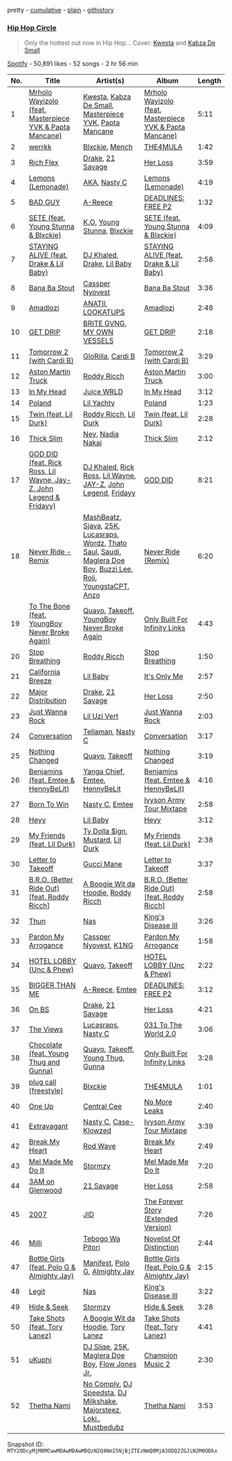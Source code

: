 pretty - [cumulative](/playlists/cumulative/37i9dQZF1DWUoBHp4pr8cg.md) - [plain](/playlists/plain/37i9dQZF1DWUoBHp4pr8cg) - [githistory](https://github.githistory.xyz/mackorone/spotify-playlist-archive/blob/main/playlists/plain/37i9dQZF1DWUoBHp4pr8cg)

### [Hip Hop Circle](https://open.spotify.com/playlist/37i9dQZF1DWUoBHp4pr8cg)

> Only the hottest out now in Hip Hop..\. Cover: <a href="https://open.spotify.com/artist/3Px6IenueysHsgCQf9xFVr?si=wK5EehwHQWy9\_J\-fJBJmXw">Kwesta</a> and <a href="https://open.spotify.com/artist/1bNjWBFWsAAzZSR59lRdpR?si=BCrd0kdJTleJFFu8BxC\-\-w">Kabza De Small</a>

[Spotify](https://open.spotify.com/user/spotify) - 50,891 likes - 52 songs - 2 hr 56 min

| No. | Title | Artist(s) | Album | Length |
|---|---|---|---|---|
| 1 | [Mrholo Wayizolo \(feat\. Masterpiece YVK & Papta Mancane\)](https://open.spotify.com/track/7nEQ5vcdJDaQTWJO7ABpty) | [Kwesta](https://open.spotify.com/artist/3Px6IenueysHsgCQf9xFVr), [Kabza De Small](https://open.spotify.com/artist/1bNjWBFWsAAzZSR59lRdpR), [Masterpiece YVK](https://open.spotify.com/artist/5wVRDS1b9ZMXN6VKEl8f9b), [Papta Mancane](https://open.spotify.com/artist/6DoMDqCMf3ye9lGDsAm23D) | [Mrholo Wayizolo \(feat\. Masterpiece YVK & Papta Mancane\)](https://open.spotify.com/album/0otS0sJQFyp9MBFeis4WOW) | 5:11 |
| 2 | [werrkk](https://open.spotify.com/track/7e9JRNhecXg0DMkjmk3Vlp) | [Blxckie](https://open.spotify.com/artist/4pQcWzOMSmmz5DK6TqO2FL), [Mench](https://open.spotify.com/artist/7zSLmuJsSUxBN1QS9Mz93L) | [THE4MULA](https://open.spotify.com/album/2BkyteWXQ5grWLtwoE7ezX) | 1:42 |
| 3 | [Rich Flex](https://open.spotify.com/track/1bDbXMyjaUIooNwFE9wn0N) | [Drake](https://open.spotify.com/artist/3TVXtAsR1Inumwj472S9r4), [21 Savage](https://open.spotify.com/artist/1URnnhqYAYcrqrcwql10ft) | [Her Loss](https://open.spotify.com/album/5MS3MvWHJ3lOZPLiMxzOU6) | 3:59 |
| 4 | [Lemons \(Lemonade\)](https://open.spotify.com/track/6PqdJb18ssWDcROvnsEqy6) | [AKA](https://open.spotify.com/artist/1QIghPIrXQQ22G1yNtAKFX), [Nasty C](https://open.spotify.com/artist/2gzWmhOZhDN6gXL49JW9qj) | [Lemons \(Lemonade\)](https://open.spotify.com/album/0u9KNTzXg6rpDm3AYEBiIQ) | 4:19 |
| 5 | [BAD GUY](https://open.spotify.com/track/6wuIh8EH2MYLI5su3FZ935) | [A\-Reece](https://open.spotify.com/artist/5TirRF3azWV5OpyufcDCFP) | [DEADLINES: FREE P2](https://open.spotify.com/album/5DvFNfnvFyPLDZp5gQm8ir) | 1:32 |
| 6 | [SETE \(feat\. Young Stunna & Blxckie\)](https://open.spotify.com/track/5mXZz0tXIToxu3HRohrdSK) | [K.O](https://open.spotify.com/artist/3ilw3NJXRWd153LIBsme1z), [Young Stunna](https://open.spotify.com/artist/6WQFTzqYHmh8Ph2X0L0QLQ), [Blxckie](https://open.spotify.com/artist/4pQcWzOMSmmz5DK6TqO2FL) | [SETE \(feat\. Young Stunna & Blxckie\)](https://open.spotify.com/album/7ceVgKif2FV49HL1u7qxlG) | 4:09 |
| 7 | [STAYING ALIVE \(feat\. Drake & Lil Baby\)](https://open.spotify.com/track/0g2Bbgy7P41pFjMWJuzsf4) | [DJ Khaled](https://open.spotify.com/artist/0QHgL1lAIqAw0HtD7YldmP), [Drake](https://open.spotify.com/artist/3TVXtAsR1Inumwj472S9r4), [Lil Baby](https://open.spotify.com/artist/5f7VJjfbwm532GiveGC0ZK) | [STAYING ALIVE \(feat\. Drake & Lil Baby\)](https://open.spotify.com/album/0oEsQwXJhNbbb8VT0xOMok) | 2:58 |
| 8 | [Bana Ba Stout](https://open.spotify.com/track/4MjEV4Bdj36rHJj8zCMz13) | [Cassper Nyovest](https://open.spotify.com/artist/18CJ8k3h2Rggioow01dlwP) | [Bana Ba Stout](https://open.spotify.com/album/4f2TYrLKf5vJu5gcSCCF82) | 3:36 |
| 9 | [Amadlozi](https://open.spotify.com/track/4pHdZenBKRDOpredaVILeG) | [ANATII](https://open.spotify.com/artist/6dX1EJC9XFlM8Ql1wGHC55), [LOOKATUPS](https://open.spotify.com/artist/3Juf3knCVNci9CIpYraBER) | [Amadlozi](https://open.spotify.com/album/1wHEl0itEyhRHNDdIh0UCN) | 2:48 |
| 10 | [GET DRIP](https://open.spotify.com/track/4P57GgKxNDM9VodgJQloR2) | [BRITE GVNG](https://open.spotify.com/artist/03SG3QYfweGjoOw26Mgdsv), [MY OWN VESSELS](https://open.spotify.com/artist/6ZyL7I4xf8UsZZcpK9FoOr) | [GET DRIP](https://open.spotify.com/album/2MyTYZ1dTvNC6q7Pgk007F) | 2:18 |
| 11 | [Tomorrow 2 \(with Cardi B\)](https://open.spotify.com/track/7KXVIAuw3m2hxZanrpSXS3) | [GloRilla](https://open.spotify.com/artist/2qoQgPAilErOKCwE2Y8wOG), [Cardi B](https://open.spotify.com/artist/4kYSro6naA4h99UJvo89HB) | [Tomorrow 2 \(with Cardi B\)](https://open.spotify.com/album/5o1xUBd8aM7qFhjlBXiIpb) | 3:29 |
| 12 | [Aston Martin Truck](https://open.spotify.com/track/1KaRuTOGchQyTnrY3vWzfR) | [Roddy Ricch](https://open.spotify.com/artist/757aE44tKEUQEqRuT6GnEB) | [Aston Martin Truck](https://open.spotify.com/album/4Uv7QjKaAq1mFO7aYzk4Xc) | 3:00 |
| 13 | [In My Head](https://open.spotify.com/track/2RJAKIw6nIkgZVsAIKhmqz) | [Juice WRLD](https://open.spotify.com/artist/4MCBfE4596Uoi2O4DtmEMz) | [In My Head](https://open.spotify.com/album/4I00tpvL54vnWy49vH5fRK) | 3:12 |
| 14 | [Poland](https://open.spotify.com/track/74loibzxXRL875X20kenvk) | [Lil Yachty](https://open.spotify.com/artist/6icQOAFXDZKsumw3YXyusw) | [Poland](https://open.spotify.com/album/5LZiWbqOpj6g8uxSHch12S) | 1:23 |
| 15 | [Twin \(feat\. Lil Durk\)](https://open.spotify.com/track/5B40Td13cDQ4adeAiLf8Z4) | [Roddy Ricch](https://open.spotify.com/artist/757aE44tKEUQEqRuT6GnEB), [Lil Durk](https://open.spotify.com/artist/3hcs9uc56yIGFCSy9leWe7) | [Twin \(feat\. Lil Durk\)](https://open.spotify.com/album/7IdlBOwOeXlriuPRozrkKz) | 2:28 |
| 16 | [Thick Slim](https://open.spotify.com/track/2w1hYUkNR6j5CvxmNpwTgi) | [Ney](https://open.spotify.com/artist/67KPAwywwB3tMXvmNJXPeL), [Nadia Nakai](https://open.spotify.com/artist/4J1EvxzABwLaJP4NmOqV8r) | [Thick Slim](https://open.spotify.com/album/6WEZcTDnJU20YkwHy0LdVZ) | 2:12 |
| 17 | [GOD DID \(feat\. Rick Ross, Lil Wayne, Jay\-Z, John Legend & Fridayy\)](https://open.spotify.com/track/2sOj9vyd6yiss9W1IK6chU) | [DJ Khaled](https://open.spotify.com/artist/0QHgL1lAIqAw0HtD7YldmP), [Rick Ross](https://open.spotify.com/artist/1sBkRIssrMs1AbVkOJbc7a), [Lil Wayne](https://open.spotify.com/artist/55Aa2cqylxrFIXC767Z865), [JAY\-Z](https://open.spotify.com/artist/3nFkdlSjzX9mRTtwJOzDYB), [John Legend](https://open.spotify.com/artist/5y2Xq6xcjJb2jVM54GHK3t), [Fridayy](https://open.spotify.com/artist/7sP4SQ0WY6jfps1I19Ot7i) | [GOD DID](https://open.spotify.com/album/6NuGZnOc88LcZpEkJIbO50) | 8:21 |
| 18 | [Never Ride \- Remix](https://open.spotify.com/track/1q88oYGqJzfDp250KGrdKs) | [MashBeatz](https://open.spotify.com/artist/4NJo7JbXHgcLiitBFtWras), [Sjava](https://open.spotify.com/artist/4RfOLIFy2xEmlWzXEVmLJn), [25K](https://open.spotify.com/artist/2mIr9ReJuFyuWJvSQ2nWM9), [Lucasraps](https://open.spotify.com/artist/4MakWUvM6GZhwTKsTA6AAT), [Wordz](https://open.spotify.com/artist/7IPFplrxamAhezF49BeCsQ), [Thato Saul](https://open.spotify.com/artist/0R6GDPZ2Hrn2lF4svYJRkn), [Saudi](https://open.spotify.com/artist/37Qsf5KCKljH7mL134xp4k), [Maglera Doe Boy](https://open.spotify.com/artist/1UXX0jyiEJK15VdkmzYD9L), [Buzzi Lee](https://open.spotify.com/artist/5uq7zsfkgABEDUgJZzGZNR), [Roii](https://open.spotify.com/artist/41gfl52tujTmBB2q2gqRyv), [YoungstaCPT](https://open.spotify.com/artist/3QYKq7aMSiAu6gvfwNNFsv), [Anzo](https://open.spotify.com/artist/0mXjRSmbTBBoufMmTKuGmv) | [Never Ride \(Remix\)](https://open.spotify.com/album/4EvIO5CA6NcVfdRwKlrLGs) | 6:20 |
| 19 | [To The Bone \(feat\. YoungBoy Never Broke Again\)](https://open.spotify.com/track/4wRJHXHDJnKSPr9IVn0BFR) | [Quavo](https://open.spotify.com/artist/0VRj0yCOv2FXJNP47XQnx5), [Takeoff](https://open.spotify.com/artist/3EW0kQ1skZiK1NHg3Spt9J), [YoungBoy Never Broke Again](https://open.spotify.com/artist/7wlFDEWiM5OoIAt8RSli8b) | [Only Built For Infinity Links](https://open.spotify.com/album/59hIIDzaPSH5O3QSz4zX0t) | 4:43 |
| 20 | [Stop Breathing](https://open.spotify.com/track/6mM8gri8d2abYYomjOV4ut) | [Roddy Ricch](https://open.spotify.com/artist/757aE44tKEUQEqRuT6GnEB) | [Stop Breathing](https://open.spotify.com/album/1nP2b8dTaVUvvAOyRbDoBe) | 1:50 |
| 21 | [California Breeze](https://open.spotify.com/track/6ug9fUi5oLLgQgOF1G8WkM) | [Lil Baby](https://open.spotify.com/artist/5f7VJjfbwm532GiveGC0ZK) | [It's Only Me](https://open.spotify.com/album/0FYvMdfTfYJxnJnKs1wDb0) | 2:57 |
| 22 | [Major Distribution](https://open.spotify.com/track/46s57QULU02Voy0Kup6UEb) | [Drake](https://open.spotify.com/artist/3TVXtAsR1Inumwj472S9r4), [21 Savage](https://open.spotify.com/artist/1URnnhqYAYcrqrcwql10ft) | [Her Loss](https://open.spotify.com/album/5MS3MvWHJ3lOZPLiMxzOU6) | 2:50 |
| 23 | [Just Wanna Rock](https://open.spotify.com/track/4FyesJzVpA39hbYvcseO2d) | [Lil Uzi Vert](https://open.spotify.com/artist/4O15NlyKLIASxsJ0PrXPfz) | [Just Wanna Rock](https://open.spotify.com/album/2FD6g8bXEn2uQMYbeqqoCg) | 2:03 |
| 24 | [Conversation](https://open.spotify.com/track/4ixbpNx9vWAOcGpsyL7ZkD) | [Tellaman](https://open.spotify.com/artist/6DqJA9OuRcwPNk76q0cOEW), [Nasty C](https://open.spotify.com/artist/2gzWmhOZhDN6gXL49JW9qj) | [Conversation](https://open.spotify.com/album/1cxhz5Jd9G2j3IHYKDaGaO) | 3:17 |
| 25 | [Nothing Changed](https://open.spotify.com/track/48qgXl0CQUVYJVn6xv0rsP) | [Quavo](https://open.spotify.com/artist/0VRj0yCOv2FXJNP47XQnx5), [Takeoff](https://open.spotify.com/artist/3EW0kQ1skZiK1NHg3Spt9J) | [Nothing Changed](https://open.spotify.com/album/4Lo6GJMW4ctfhtuCqMkn1O) | 3:19 |
| 26 | [Benjamins \(feat\. Emtee & HennyBeLit\)](https://open.spotify.com/track/1vv7MgQQpK5PCu6F5MQ3Oo) | [Yanga Chief](https://open.spotify.com/artist/30WlMKuvwN6RrMeLARZeqk), [Emtee](https://open.spotify.com/artist/6U3gCOvxVWKBxXItqp3mdr), [HennyBeLit](https://open.spotify.com/artist/4W0PFiZptAwa8wZ3MsIINI) | [Benjamins \(feat\. Emtee & HennyBeLit\)](https://open.spotify.com/album/05ZI6xGPJdKnSPdJFM3M7x) | 4:16 |
| 27 | [Born To Win](https://open.spotify.com/track/0wau3pD9eDZQRBzg0J3LkE) | [Nasty C](https://open.spotify.com/artist/2gzWmhOZhDN6gXL49JW9qj), [Emtee](https://open.spotify.com/artist/6U3gCOvxVWKBxXItqp3mdr) | [Ivyson Army Tour Mixtape](https://open.spotify.com/album/0K1Kj60U6juaomxBtPoaS4) | 2:58 |
| 28 | [Heyy](https://open.spotify.com/track/6w2laMOxRE0yUsbq4bVLiZ) | [Lil Baby](https://open.spotify.com/artist/5f7VJjfbwm532GiveGC0ZK) | [Heyy](https://open.spotify.com/album/3oBEWrK0AXOXa8ADodU0ue) | 3:12 |
| 29 | [My Friends \(feat\. Lil Durk\)](https://open.spotify.com/track/0wTTf3msjDJ8NcZGTmQJQV) | [Ty Dolla $ign](https://open.spotify.com/artist/7c0XG5cIJTrrAgEC3ULPiq), [Mustard](https://open.spotify.com/artist/0YinUQ50QDB7ZxSCLyQ40k), [Lil Durk](https://open.spotify.com/artist/3hcs9uc56yIGFCSy9leWe7) | [My Friends \(feat\. Lil Durk\)](https://open.spotify.com/album/2clsCCVAKCSc7PcwJ7uFLW) | 2:38 |
| 30 | [Letter to Takeoff](https://open.spotify.com/track/7B09THlbQE2RndpgXeXQYE) | [Gucci Mane](https://open.spotify.com/artist/13y7CgLHjMVRMDqxdx0Xdo) | [Letter to Takeoff](https://open.spotify.com/album/4yrzsGF0xjnXP5oWNvMNqX) | 3:37 |
| 31 | [B.R.O\. \(Better Ride Out\) \[feat\. Roddy Ricch\]](https://open.spotify.com/track/23pGZ6n6Xd3yV7qK4xw7dx) | [A Boogie Wit da Hoodie](https://open.spotify.com/artist/31W5EY0aAly4Qieq6OFu6I), [Roddy Ricch](https://open.spotify.com/artist/757aE44tKEUQEqRuT6GnEB) | [B.R.O\. \(Better Ride Out\) \[feat\. Roddy Ricch\]](https://open.spotify.com/album/0tk8XMpaIuk587IlC8aIfP) | 2:58 |
| 32 | [Thun](https://open.spotify.com/track/6tSemeCMDHYp5gqmKDJcn2) | [Nas](https://open.spotify.com/artist/20qISvAhX20dpIbOOzGK3q) | [King's Disease III](https://open.spotify.com/album/3vQuGKQJMfdXmkjRKqUesk) | 3:26 |
| 33 | [Pardon My Arrogance](https://open.spotify.com/track/5lSqaq9zJN90ut2JOoddUW) | [Cassper Nyovest](https://open.spotify.com/artist/18CJ8k3h2Rggioow01dlwP), [K1NG](https://open.spotify.com/artist/4VHLPOtj6jnjbe9kIxFHA9) | [Pardon My Arrogance](https://open.spotify.com/album/2690tz6XKjQtcF1WjNNDJW) | 1:58 |
| 34 | [HOTEL LOBBY \(Unc & Phew\)](https://open.spotify.com/track/0QNNd0qMCDbraS1nQPg3aA) | [Quavo](https://open.spotify.com/artist/0VRj0yCOv2FXJNP47XQnx5), [Takeoff](https://open.spotify.com/artist/3EW0kQ1skZiK1NHg3Spt9J) | [HOTEL LOBBY \(Unc & Phew\)](https://open.spotify.com/album/0zWZX428gMb9vSBUMRdDiy) | 2:22 |
| 35 | [BIGGER THAN ME](https://open.spotify.com/track/2T8zFhRIoj0v4sD9YoZDW8) | [A\-Reece](https://open.spotify.com/artist/5TirRF3azWV5OpyufcDCFP), [Emtee](https://open.spotify.com/artist/6U3gCOvxVWKBxXItqp3mdr) | [DEADLINES: FREE P2](https://open.spotify.com/album/5DvFNfnvFyPLDZp5gQm8ir) | 3:12 |
| 36 | [On BS](https://open.spotify.com/track/34tz0eDhGuFErIuW3q4mPX) | [Drake](https://open.spotify.com/artist/3TVXtAsR1Inumwj472S9r4), [21 Savage](https://open.spotify.com/artist/1URnnhqYAYcrqrcwql10ft) | [Her Loss](https://open.spotify.com/album/5MS3MvWHJ3lOZPLiMxzOU6) | 4:21 |
| 37 | [The Views](https://open.spotify.com/track/5XE6dTAtEqrHp0NRCjuPui) | [Lucasraps](https://open.spotify.com/artist/4MakWUvM6GZhwTKsTA6AAT), [Nasty C](https://open.spotify.com/artist/2gzWmhOZhDN6gXL49JW9qj) | [031 To The World 2.0](https://open.spotify.com/album/1rFKpOUsG1tWjGyHgYp3rH) | 3:06 |
| 38 | [Chocolate \(feat\. Young Thug and Gunna\)](https://open.spotify.com/track/6PvHZ5vVjUhngh0t3pIsPc) | [Quavo](https://open.spotify.com/artist/0VRj0yCOv2FXJNP47XQnx5), [Takeoff](https://open.spotify.com/artist/3EW0kQ1skZiK1NHg3Spt9J), [Young Thug](https://open.spotify.com/artist/50co4Is1HCEo8bhOyUWKpn), [Gunna](https://open.spotify.com/artist/2hlmm7s2ICUX0LVIhVFlZQ) | [Only Built For Infinity Links](https://open.spotify.com/album/59hIIDzaPSH5O3QSz4zX0t) | 3:28 |
| 39 | [plug call \[freestyle\]](https://open.spotify.com/track/7txdJp6dC3U7P4FSxzOOYV) | [Blxckie](https://open.spotify.com/artist/4pQcWzOMSmmz5DK6TqO2FL) | [THE4MULA](https://open.spotify.com/album/2BkyteWXQ5grWLtwoE7ezX) | 1:01 |
| 40 | [One Up](https://open.spotify.com/track/6R6ZS5HYH4RdXkjEwEJO5R) | [Central Cee](https://open.spotify.com/artist/5H4yInM5zmHqpKIoMNAx4r) | [No More Leaks](https://open.spotify.com/album/1HTdVIlFgO8o2Oby5rdXs0) | 2:40 |
| 41 | [Extravagant](https://open.spotify.com/track/2s2OJc3jYCGPIkA2nWkkn0) | [Nasty C](https://open.spotify.com/artist/2gzWmhOZhDN6gXL49JW9qj), [Case\-Klowzed](https://open.spotify.com/artist/7gVgCsUONh0i70WAvyOlkG) | [Ivyson Army Tour Mixtape](https://open.spotify.com/album/0K1Kj60U6juaomxBtPoaS4) | 3:39 |
| 42 | [Break My Heart](https://open.spotify.com/track/13VvjrXWYzG9lWViL8Y9vM) | [Rod Wave](https://open.spotify.com/artist/45TgXXqMDdF8BkjA83OM7z) | [Break My Heart](https://open.spotify.com/album/73wpA6cBZPGR7MFFLet4xz) | 2:49 |
| 43 | [Mel Made Me Do It](https://open.spotify.com/track/3y8xPhq9Ho1hCEMIE9DvZe) | [Stormzy](https://open.spotify.com/artist/2SrSdSvpminqmStGELCSNd) | [Mel Made Me Do It](https://open.spotify.com/album/2qB4PkpoOUuvLXPzckmYdw) | 7:20 |
| 44 | [3AM on Glenwood](https://open.spotify.com/track/1MTXYvJ9TSqg9x6WPCDx2n) | [21 Savage](https://open.spotify.com/artist/1URnnhqYAYcrqrcwql10ft) | [Her Loss](https://open.spotify.com/album/5MS3MvWHJ3lOZPLiMxzOU6) | 2:58 |
| 45 | [2007](https://open.spotify.com/track/6KNNqqLaousABh4LeVhdJ9) | [JID](https://open.spotify.com/artist/6U3ybJ9UHNKEdsH7ktGBZ7) | [The Forever Story \(Extended Version\)](https://open.spotify.com/album/4rJDCELWL0fjdmN9Gn4f4g) | 7:26 |
| 46 | [Milli](https://open.spotify.com/track/1aZDZjXRiAScYxLT9ZaRMI) | [Tebogo Wa Pitori](https://open.spotify.com/artist/4fmXw46U61bjoK3AL2xw9y) | [Novelist Of Distinction](https://open.spotify.com/album/2Ef7S0utz4z51W8NhwVUfn) | 2:44 |
| 47 | [Bottle Girls \(feat\. Polo G & Almighty Jay\)](https://open.spotify.com/track/0bytLQW2lHZf8QcSaXnGMc) | [Manifest](https://open.spotify.com/artist/77PzT8wY3OapM2BHoyACz5), [Polo G](https://open.spotify.com/artist/6AgTAQt8XS6jRWi4sX7w49), [Almighty Jay](https://open.spotify.com/artist/2HWXxzgBIr0RMSZmvMZeJU) | [Bottle Girls \(feat\. Polo G & Almighty Jay\)](https://open.spotify.com/album/5U1QskyIQkYSdRrtiHKPuG) | 2:15 |
| 48 | [Legit](https://open.spotify.com/track/0N7KYoFclzCaF5COp7BIlH) | [Nas](https://open.spotify.com/artist/20qISvAhX20dpIbOOzGK3q) | [King's Disease III](https://open.spotify.com/album/3vQuGKQJMfdXmkjRKqUesk) | 3:22 |
| 49 | [Hide & Seek](https://open.spotify.com/track/7cFPWLFiE60sdgzPsyydUJ) | [Stormzy](https://open.spotify.com/artist/2SrSdSvpminqmStGELCSNd) | [Hide & Seek](https://open.spotify.com/album/1PTZnwfkh9YQUJLSdBOvFe) | 3:28 |
| 50 | [Take Shots \(feat\. Tory Lanez\)](https://open.spotify.com/track/2tFwYCvY0x9IfeW63AdMpM) | [A Boogie Wit da Hoodie](https://open.spotify.com/artist/31W5EY0aAly4Qieq6OFu6I), [Tory Lanez](https://open.spotify.com/artist/2jku7tDXc6XoB6MO2hFuqg) | [Take Shots \(feat\. Tory Lanez\)](https://open.spotify.com/album/6ZDt6HZAFajVtwvNOjJb2b) | 4:41 |
| 51 | [uKuphi](https://open.spotify.com/track/1fzhy3XEQEXUYff6jvbf40) | [DJ Sliqe](https://open.spotify.com/artist/1q4Av58diNwZtD01vPUoH5), [25K](https://open.spotify.com/artist/2mIr9ReJuFyuWJvSQ2nWM9), [Maglera Doe Boy](https://open.spotify.com/artist/1UXX0jyiEJK15VdkmzYD9L), [Flow Jones Jr.](https://open.spotify.com/artist/16lC2NTx9Dj12PsgOzraQa) | [Champion Music 2](https://open.spotify.com/album/0Z4cLn4fZtEJ2psku88wNx) | 2:30 |
| 52 | [Thetha Nami](https://open.spotify.com/track/7f9XO1APC9O2o0CSOCcqMJ) | [No Comply](https://open.spotify.com/artist/3KZHzrzPWoBR2Osu6SI6Vy), [DJ Speedsta](https://open.spotify.com/artist/3sNkVGehC2a2YkD346mk87), [DJ Milkshake](https://open.spotify.com/artist/5WFgLQUnTlt30OkZ33al7a), [Majorsteez](https://open.spotify.com/artist/2QNYVS9uCpV8VeJ3HL7v87), [Loki.](https://open.spotify.com/artist/3f9z8pU96fneXqFTsD9FjD), [Mustbedubz](https://open.spotify.com/artist/5mgakxehZfMH23hQRLcy9p) | [Thetha Nami](https://open.spotify.com/album/05tI4GYoVsLhwMEf5YsJ2K) | 3:53 |

Snapshot ID: `MTY2ODcyMjM0MCwwMDAwMDAwMDQzN2Q4NmI5NjBjZTEzNmQ0MjA3ODQ2ZGJiN2M0ODkx`
